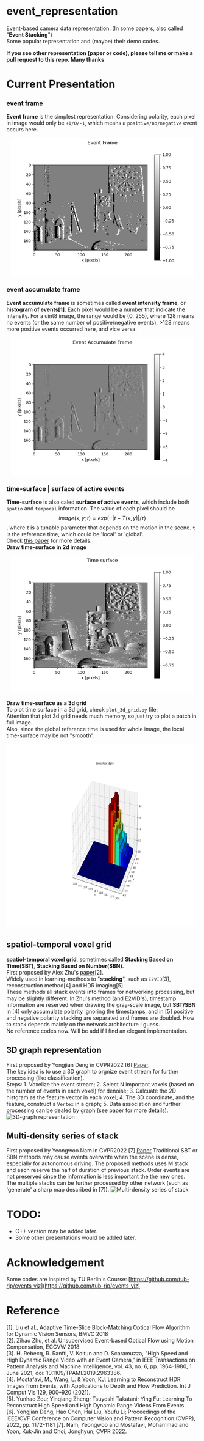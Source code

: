# event_representation

Event-based camera data representation. (In some papers, also called "**Event Stacking**")  
Some popular representation and (maybe) their demo codes.

**If you see other representation (paper or code),  please tell me or make a pull request to this repo. Many thanks**


# Current Presentation 

### event frame
**Event frame** is the simplest representation. Considering polarity, each pixel in image would only be `+1/0/-1`, which means a `positive/no/negative` event occurs here.  
<div align=center>
<img src="https://raw.githubusercontent.com/LarryDong/event_representation/main/figure/event_frame.jpg" width="480" height="360" alt="event frame"/><br/>
</div>


### event accumulate frame
**Event accumulate frame** is sometimes called **event intensity frame**, or **histogram of events[1]**. Each pixel would be a number that indicate the intensity. For a uint8 image, the range would be (0, 255), where 128 means no events (or the same number of positive/negative events), >128 means more positive events occurred here, and vice versa.  
<div align=center>
<img src="https://raw.githubusercontent.com/LarryDong/event_representation/main/figure/event_accumulate_frame.jpg" width="480" height="360" alt="event accumulate frame"/><br/>
</div>

### time-surface | surface of active events
**Time-surface** is also caled **surface of active events**, which include both `spatio` and `temporal` information. The value of each pixel should be $$image(x,y; t) = exp(-|t-T(x,y)| / \tau)$$, where $\tau$ is a tunable parameter that depends on the motion in the scene. `t` is the reference time, which could be 'local' or 'global'.  
Check [this paper](https://www.neuromorphic-vision.com/public/publications/1/publication.pdf) for more details.   
**Draw time-surface in 2d image**
<div align=center>
<img src="https://raw.githubusercontent.com/LarryDong/event_representation/main/figure/time_surface.jpg" width="480" height="360" alt="time_surface"/><br/>
</div>

**Draw time-surface as a 3d grid**  
To plot time surface in a 3d grid, check `plot_3d_grid.py` file.  
Attention that plot 3d grid needs much memory, so just try to plot a patch in full image.  
Also, since the global reference time is used for whole image, the local time-surface may be not "smooth". 
<div align=center>
<img src="https://raw.githubusercontent.com/LarryDong/event_representation/main/figure/3dts-sample.png" width="9600" height="480" alt="time_surface"/><br/>
</div>

## spatiol-temporal voxel grid
**spatiol-temporal voxel grid**, sometimes called **Stacking Based on Time(SBT)**, **Stacking Based on Number(SBN)**.   
First proposed by Alex Zhu's [paper](https://openaccess.thecvf.com/content_eccv_2018_workshops/w36/html/Zhu_Unsupervised_Event-based_Optical_Flow_using_Motion_Compensation_ECCVW_2018_paper.html)[2].  
Widely used in learning-methods to "**stacking**", such as `E2VID`[3], reconstruction method[4] and HDR imaging[5].  
These methods all stack events into frames for networking processing, but may be slightly different. In Zhu's method (and E2VID's), timestamp information are reserved when drawing the gray-scale image, but **SBT/SBN** in [4] only accumulate polarity ignoring the timestamps, and in [5] positive and negative polarity stacking are separated and frames are doubled. How to stack depends mainly on the network architecture I guess.  
No reference codes now. Will be add if I find an elegant implementation.


## 3D graph representation
First proposed by Yongjian Deng in CVPR2022 [6] [Paper](https://openaccess.thecvf.com/content/CVPR2022/html/Deng_A_Voxel_Graph_CNN_for_Object_Classification_With_Event_Cameras_CVPR_2022_paper.html).  
The key idea is to use a 3D graph to orgnize event stream for further processing (like classification).  
Steps: 1. Voxelize the event stream; 2. Select N important voxels (based on the number of events in each voxel) for denoise; 3. Calcuate the 2D histgram as the feature vector in each voxel; 4. The 3D coordinate, and the feature, construct a `Vertex` in a graph; 5. Data association and further processing can be dealed by graph (see paper for more details).
![3D-graph representation](https://user-images.githubusercontent.com/14933902/177023036-ad985aa3-7930-4eda-841d-b92437c1b6bc.png)

## Multi-density series of stack
First proposed by Yeongwoo Nam in CVPR2022 [7] [Paper](https://openaccess.thecvf.com/content/CVPR2022/html/Nam_Stereo_Depth_From_Events_Cameras_Concentrate_and_Focus_on_the_CVPR_2022_paper.html)
Traditional SBT or SBN methods may cause events overwrite when the scene is dense, especially for autonomous driving. The proposed methods uses M stack and each reserve the half of duration of previous stack. Order events are not preserved since the information is less important the the new ones.  
The multiple stacks can be further processed by other network (such as 'generate' a sharp map described in [7]).
![Multi-density series of stack](https://user-images.githubusercontent.com/14933902/177671089-ce35b57d-2a5d-4b9a-9990-bf10f038c3f8.png)




# TODO:
- C++ version may be added later.
- Some other presentations would be added later.


# Acknowledgement
Some codes are inspired by TU Berlin's Course: [https://github.com/tub-rip/events_viz](https://github.com/tub-rip/events_viz)



# Reference 
[1]. Liu et al., Adaptive Time-Slice Block-Matching Optical Flow Algorithm for Dynamic Vision Sensors, BMVC 2018  
[2]. Zihao Zhu, et al. Unsupervised Event-based Optical Flow using Motion Compensation, ECCVW 2018  
[3]. H. Rebecq, R. Ranftl, V. Koltun and D. Scaramuzza, "High Speed and High Dynamic Range Video with an Event Camera," in IEEE Transactions on Pattern Analysis and Machine Intelligence, vol. 43, no. 6, pp. 1964-1980, 1 June 2021, doi: 10.1109/TPAMI.2019.2963386.  
[4]. Mostafavi, M., Wang, L. & Yoon, KJ. Learning to Reconstruct HDR Images from Events, with Applications to Depth and Flow Prediction. Int J Comput Vis 129, 900–920 (2021).  
[5]. Yunhao Zou; Yinqiang Zheng; Tsuyoshi Takatani; Ying Fu: Learning To Reconstruct High Speed and High Dynamic Range Videos From Events.  
[6]. Yongjian Deng, Hao Chen, Hai Liu, Youfu Li; Proceedings of the IEEE/CVF Conference on Computer Vision and Pattern Recognition (CVPR), 2022, pp. 1172-1181 
[7]. Nam, Yeongwoo and Mostafavi, Mohammad and Yoon, Kuk-Jin and Choi, Jonghyun; CVPR 2022.
